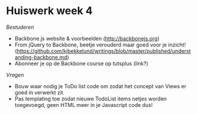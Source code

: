 # Huiswerk week 4

*Bestuderen*
- Backbone.js website & voorbeelden (http://backbonejs.org)
- From jQuery to Backbone, beetje verouderd maar goed voor je inzicht! (https://github.com/kjbekkelund/writings/blob/master/published/understanding-backbone.md)
- Abonneer je op de Backbone course op tutsplus (link?)

*Vragen*
- Bouw waar nodig je ToDo list code om zodat het concept van Views er goed in verwerkt zit
- Pas templating toe zodat nieuwe TodoList items netjes worden toegevoegd, geen HTML meer in je Javascript code dus!